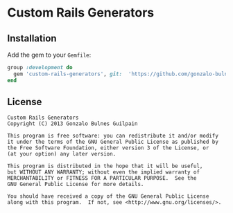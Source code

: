 Custom Rails Generators
=======================

Installation
------------

Add the gem to your `Gemfile`:
```ruby
group :development do
  gem 'custom-rails-generators', git:  'https://github.com/gonzalo-bulnes/custom-rails-generators.git'
end
```

License
-------

    Custom Rails Generators
    Copyright (C) 2013 Gonzalo Bulnes Guilpain

    This program is free software: you can redistribute it and/or modify
    it under the terms of the GNU General Public License as published by
    the Free Software Foundation, either version 3 of the License, or
    (at your option) any later version.

    This program is distributed in the hope that it will be useful,
    but WITHOUT ANY WARRANTY; without even the implied warranty of
    MERCHANTABILITY or FITNESS FOR A PARTICULAR PURPOSE.  See the
    GNU General Public License for more details.

    You should have received a copy of the GNU General Public License
    along with this program.  If not, see <http://www.gnu.org/licenses/>.
